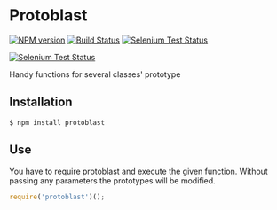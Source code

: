 # Protoblast

[![NPM version](http://img.shields.io/npm/v/protoblast.svg)](https://npmjs.org/package/protoblast) 
[![Build Status](https://secure.travis-ci.org/skerit/protoblast.png?branch=master)](http://travis-ci.org/skerit/protoblast)
[![Selenium Test Status](https://saucelabs.com/buildstatus/skerit-protoblast)](https://saucelabs.com/u/skerit-protoblast)

[![Selenium Test Status](https://saucelabs.com/browser-matrix/skerit-protoblast.svg)](https://saucelabs.com/u/skerit-protoblast)

Handy functions for several classes' prototype

## Installation

    $ npm install protoblast

## Use

You have to require protoblast and execute the given function.
Without passing any parameters the prototypes will be modified.

```javascript
require('protoblast')();
```